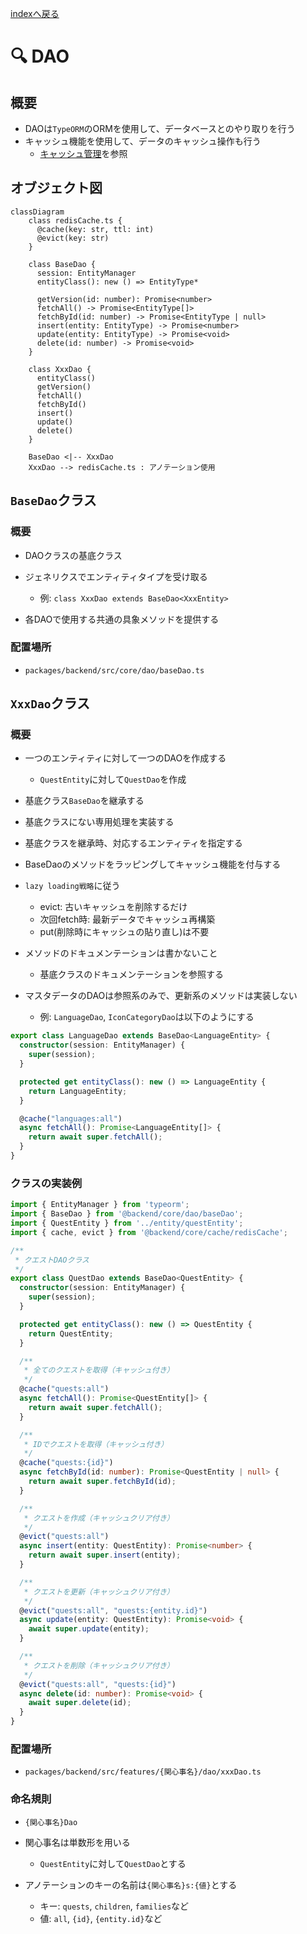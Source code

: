 [indexへ戻る](../index.md)
# 🔍 DAO

## 概要
- DAOは`TypeORM`のORMを使用して、データベースとのやり取りを行う
- キャッシュ機能を使用して、データのキャッシュ操作も行う
  - [キャッシュ管理](キャッシュ管理-cache.md)を参照

## オブジェクト図
```mermaid
classDiagram
    class redisCache.ts {
      @cache(key: str, ttl: int)
      @evict(key: str)
    }

    class BaseDao {
      session: EntityManager
      entityClass(): new () => EntityType*

      getVersion(id: number): Promise<number>
      fetchAll() -> Promise<EntityType[]>
      fetchById(id: number) -> Promise<EntityType | null>
      insert(entity: EntityType) -> Promise<number>
      update(entity: EntityType) -> Promise<void>
      delete(id: number) -> Promise<void>
    }

    class XxxDao {
      entityClass()
      getVersion()
      fetchAll()
      fetchById()
      insert()
      update()
      delete()
    }

    BaseDao <|-- XxxDao
    XxxDao --> redisCache.ts : アノテーション使用
```

## `BaseDao`クラス
### 概要
- DAOクラスの基底クラス

- ジェネリクスでエンティティタイプを受け取る
  - 例: `class XxxDao extends BaseDao<XxxEntity>`

- 各DAOで使用する共通の具象メソッドを提供する

### 配置場所
- `packages/backend/src/core/dao/baseDao.ts`

## `XxxDao`クラス
### 概要
- 一つのエンティティに対して一つのDAOを作成する
  - `QuestEntity`に対して`QuestDao`を作成

- 基底クラス`BaseDao`を継承する
- 基底クラスにない専用処理を実装する

- 基底クラスを継承時、対応するエンティティを指定する

- BaseDaoのメソッドをラッピングしてキャッシュ機能を付与する
- `lazy loading戦略`に従う
  - evict: 古いキャッシュを削除するだけ
  - 次回fetch時: 最新データでキャッシュ再構築
  - put(削除時にキャッシュの貼り直し)は不要

- メソッドのドキュメンテーションは書かないこと
  - 基底クラスのドキュメンテーションを参照する

- マスタデータのDAOは参照系のみで、更新系のメソッドは実装しない
  - 例: `LanguageDao`, `IconCategoryDao`は以下のようにする
```typescript
export class LanguageDao extends BaseDao<LanguageEntity> {
  constructor(session: EntityManager) {
    super(session);
  }

  protected get entityClass(): new () => LanguageEntity {
    return LanguageEntity;
  }

  @cache("languages:all")
  async fetchAll(): Promise<LanguageEntity[]> {
    return await super.fetchAll();
  }
}
```

### クラスの実装例
```typescript
import { EntityManager } from 'typeorm';
import { BaseDao } from '@backend/core/dao/baseDao';
import { QuestEntity } from '../entity/questEntity';
import { cache, evict } from '@backend/core/cache/redisCache';

/**
 * クエストDAOクラス
 */
export class QuestDao extends BaseDao<QuestEntity> {
  constructor(session: EntityManager) {
    super(session);
  }

  protected get entityClass(): new () => QuestEntity {
    return QuestEntity;
  }

  /**
   * 全てのクエストを取得（キャッシュ付き）
   */
  @cache("quests:all")
  async fetchAll(): Promise<QuestEntity[]> {
    return await super.fetchAll();
  }

  /**
   * IDでクエストを取得（キャッシュ付き）
   */
  @cache("quests:{id}")
  async fetchById(id: number): Promise<QuestEntity | null> {
    return await super.fetchById(id);
  }

  /**
   * クエストを作成（キャッシュクリア付き）
   */
  @evict("quests:all")
  async insert(entity: QuestEntity): Promise<number> {
    return await super.insert(entity);
  }

  /**
   * クエストを更新（キャッシュクリア付き）
   */
  @evict("quests:all", "quests:{entity.id}")
  async update(entity: QuestEntity): Promise<void> {
    await super.update(entity);
  }

  /**
   * クエストを削除（キャッシュクリア付き）
   */
  @evict("quests:all", "quests:{id}")
  async delete(id: number): Promise<void> {
    await super.delete(id);
  }
}
```
### 配置場所
- `packages/backend/src/features/{関心事名}/dao/xxxDao.ts`

### 命名規則
- `{関心事名}Dao`

- 関心事名は単数形を用いる
  - `QuestEntity`に対して`QuestDao`とする

- アノテーションのキーの名前は`{関心事名}s:{値}`とする
  - キー: `quests`, `children`, `families`など
  - 値: `all`, `{id}`, `{entity.id}`など

